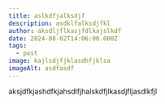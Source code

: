 ```yaml
---
title: aslkdfjalksdjf
description: asdklfalksdjfkl
author: aksdljflkasjfdlkajslkdf
date: 2024-08-02T14:06:00.000Z
tags:
  - post
image: kajlsdjfjklasdhfjklsa
imageAlt: asdfasdf
---
```

aksjdfkjashdfkjahsdlfjhalskdfjlkasdjfljasdlkfjl
